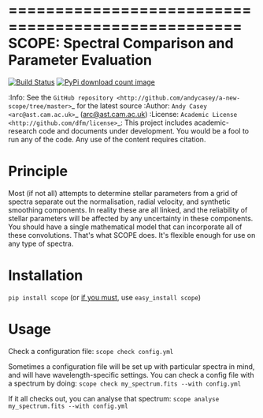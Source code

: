 ===================================================
SCOPE: Spectral Comparison and Parameter Evaluation
===================================================

[![Build Status](https://travis-ci.org/andycasey/a-new-scope.png?branch=master)](https://travis-ci.org/andycasey/a-new-scope) [![PyPi download count image](https://pypip.in/d/scope/badge.png)](https://pypi.python.org/pypi/scope/)

:Info: See the `GitHub repository <http://github.com/andycasey/a-new-scope/tree/master>`_ for the latest source
:Author: `Andy Casey <arc@ast.cam.ac.uk>`_ (arc@ast.cam.ac.uk)
:License: `Academic License <http://github.com/dfm/license>`_: This project includes academic-research code and documents under development. You would be a fool to run any of the code. Any use of the content requires citation.

Principle
=========
Most (if not all) attempts to determine stellar parameters from a grid of
spectra separate out the normalisation, radial velocity, and synthetic
smoothing components. In reality these are all linked, and the reliability
of stellar parameters will be affected by any uncertainty in these components.
You should have a single mathematical model that can incorporate all of these convolutions. 
That's what SCOPE does. It's flexible enough for use on any type of spectra.

Installation
============

``pip install scope`` (or [if you must](https://stackoverflow.com/questions/3220404/why-use-pip-over-easy-install), use ``easy_install scope``)

Usage
=====
Check a configuration file:
``scope check config.yml``

Sometimes a configuration file will be set up with particular spectra in
mind, and will have wavelength-specific settings. You can check a config
file with a spectrum by doing:
``scope check my_spectrum.fits --with config.yml``

If it all checks out, you can analyse that spectrum:
``scope analyse my_spectrum.fits --with config.yml``
